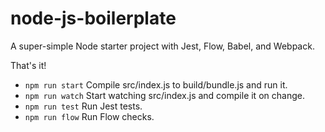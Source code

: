 # node-js-boilerplate

A super-simple Node starter project with Jest, Flow, Babel, and Webpack.

That's it!

* `npm run start` Compile src/index.js to build/bundle.js and run it.
* `npm run watch` Start watching src/index.js and compile it on change.
* `npm run test` Run Jest tests.
* `npm run flow` Run Flow checks.
